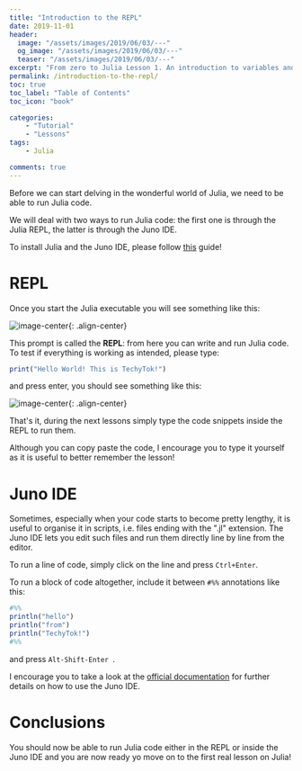 ```yaml
---
title: "Introduction to the REPL"
date: 2019-11-01
header:
  image: "/assets/images/2019/06/03/---"
  og_image: "/assets/images/2019/06/03/---"
  teaser: "/assets/images/2019/06/03/---"
excerpt: "From zero to Julia Lesson 1. An introduction to variables and Types"
permalink: /introduction-to-the-repl/
toc: true
toc_label: "Table of Contents"
toc_icon: "book"

categories:
    - "Tutorial"
    - "Lessons"
tags:
    - Julia

comments: true
---
```


Before we can start delving in the wonderful world of Julia, we need to be able to run Julia code. 

We will deal with two ways to run Julia code: the first one is through the Julia REPL, the latter is through the Juno IDE.

To install Julia and the Juno IDE, please follow [this]( https://techytok.com/atom-and-juno-setup-for-julia/ ) guide!

# REPL

Once you start the Julia executable you will see something like this:

![image-center](/assets/images/2019/11/01/REPL.jpg){: .align-center}

This prompt is called the **REPL**: from here you can write and run Julia code. To test if everything is working as intended, please type:

```julia
print("Hello World! This is TechyTok!")
```

and press enter, you should see something like this:

![image-center](/assets/images/2019/11/01/hello.jpg){: .align-center}

That's it, during the next lessons simply type the code snippets inside the REPL to run them.

Although you can copy paste the code, I encourage you to type it yourself as it is useful to better remember the lesson!

# Juno IDE

Sometimes, especially when your code starts to become pretty lengthy, it is useful to organise it in scripts, i.e. files ending with the ".jl" extension. The Juno IDE lets you edit such files and run them directly line by line from the editor. 

To run a line of code, simply click on the line and press `Ctrl+Enter`. 

To run a block of code altogether, include it between `#%%` annotations like this:

``` julia
#%%
println("hello")
println("from")
println("TechyTok!")
#%%
```

and press `Alt-Shift-Enter `.

I encourage you to take a look at the [official documentation]( https://docs.junolab.org/latest/man/basic_usage/ ) for further details on how to use the Juno IDE.

# Conclusions

You should now be able to run Julia code either in the REPL or inside the Juno IDE and you are now ready yo move on to the first real lesson on Julia!